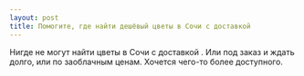 ```yaml
---
layout: post 
title: Помогите, где найти дешёвый цветы в Cочи с доставкой 
--- 
```

Нигде не могут найти цветы в Cочи с доставкой . Или под заказ и ждать долго, или по заоблачным ценам. Хочется чего-то более доступного.
